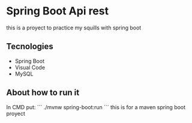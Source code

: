 # Spring Boot Api rest
this is a proyect to practice my squills with spring boot
## Tecnologies
- Spring Boot
- Visual Code
- MySQL
## About how to run it
In CMD put:
´´´
./mvnw spring-boot:run
´´´
this is for a maven spring boot proyect
